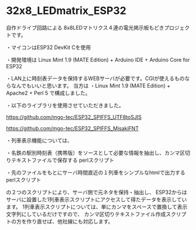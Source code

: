 # 32x8_LEDmatrix_ESP32
自作ドライブ回路による 8x8LEDマトリクス４連の電光掲示板もどきプロジェクトです。

・マイコンはESP32 DevKit Cを使用

・開発環境は Linux Mint 1.9 (MATE Edition) + Arduino IDE + Arduino Core for ESP32

・LAN上に時刻表データを保持するWEBサーバが必要です。CGIが使えるものならなんでもいいと思います。
  当方は
    ・Linux Mint 1.9 (MATE Edition) + Apache2 + Perl 5
  で構成しました。
  
・以下のライブラリを使用させていただきました。

  https://github.com/mgo-tec/ESP32_SPIFFS_UTF8toSJIS
  
  https://github.com/mgo-tec/ESP32_SPIFFS_MisakiFNT
  
・列車表示機能については、

   ・名鉄の駅別時刻表（携帯版）をソースとして必要な情報を抽出し、カンマ区切りテキストファイルで保存する perlスクリプト
   
   ・先のファイルをもとにサーバ時間直近の１列車をシンプルなhtmlで出力する perlスクリプト
   
   の２つのスクリプトにより、サーバ側で元ネタを保持・抽出し、
   ESP32からはサーバに設置した1列車表示スクリプトにアクセスして得たデータを表示しています。
   1列車表示スクリプトについては、単にカンマをスペースで置換して表示文字列にしているだけですので、
   カンマ区切りテキストファイル作成スクリプトの方を作り直せば、他社線にも対応します。
